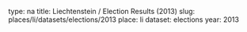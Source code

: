 type: na
title: Liechtenstein / Election Results (2013)
slug: places/li/datasets/elections/2013
place: li
dataset: elections
year: 2013
